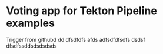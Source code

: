 # Voting app for Tekton Pipeline examples
Trigger from githubd
dd
dfsdfdfs
afds
adfsdfdfsdfs
dsdsf
dfsdfssddsdsdsdsds
